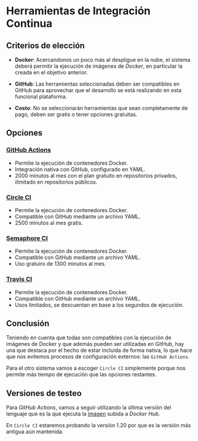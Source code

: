 # Herramientas de Integración Continua
## Criterios de elección
- **Docker**: Acercandonos un poco más al despligue en la nube, el sistema deberá permitir la ejecución de imágenes de *Docker*, en particular la creada en el objetivo anterior.

- **GitHub**: Las herramientas seleccionadas deben ser compatibles en GitHub para aprovechar que el desarrollo se está realizando en esta funcional plataforma.

- **Costo**: No se seleccionarán herramientas que sean completamente de pago, deben ser gratis o tener opciones gratuitas.

## Opciones
### [GitHub Actions](https://docs.github.com/es/actions)
- Permite la ejecución de contenedores Docker.
- Integración nativa con GitHub, configurado en YAML.
- 2000 minutos al mes con el plan gratuito en repositorios privados, ilimitado en repositorios públicos.

### [Circle CI](https://circleci.com/)
- Permite la ejecución de contenedores Docker.
- Compatible con GitHub mediante un archivo YAML.
- 2500 minutos al mes gratis.

### [Semaphore CI](https://semaphoreci.com/)
- Permite la ejecución de contenedores Docker.
- Compatible con GitHub mediante un archivo YAML.
- Uso gratuiro de 1300 minutos al mes.

### [Travis CI](https://www.travis-ci.com/)
- Permite la ejecución de contenedores Docker.
- Compatible con GitHub mediante un archivo YAML.
- Usos limitados, se descuentan en base a los segundos de ejecución.

## Conclusión
Teniendo en cuenta que todas son compatibles con la ejecución de imágenes de Docker y que además pueden ser utilizadas en GitHub, hay una que destaca por el hecho de estar incluida de forma nativa, lo que hace que nos evitemos procesos de configuración externos: las `GitHub Actions`.

Para el otro sistema vamos a escoger `Circle CI` simplemente porque nos permite más tiempo de ejecución que las opciones restantes.

## Versiones de testeo
Para *GitHub Actions*, vamos a seguir utilizando la última versión del lenguaje que es la que ejecuta la [imagen](https://hub.docker.com/repository/docker/mario25402/asketsiit/general) subida a *Docker Hub*.

En `Circle CI` estaremos probando la versión 1.20 por que es la versión más antigua aún mantenida.